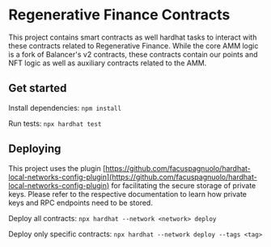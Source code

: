 # Regenerative Finance Contracts

This project contains smart contracts as well hardhat tasks to interact with these contracts related to Regenerative Finance. While the core AMM logic is a fork of Balancer's v2 contracts, these contracts contain our points and NFT logic as well as auxiliary contracts related to the AMM.

## Get started

Install dependencies: `npm install`

Run tests: `npx hardhat test`

## Deploying

This project uses the plugin [https://github.com/facuspagnuolo/hardhat-local-networks-config-plugin](https://github.com/facuspagnuolo/hardhat-local-networks-config-plugin) for facilitating the secure storage of private keys. Please refer to the respective documentation to learn how private keys and RPC endpoints need to be stored.

Deploy all contracts: `npx hardhat --network <network> deploy`

Deploy only specific contracts: `npx hardhat --network deploy --tags <tag>`


